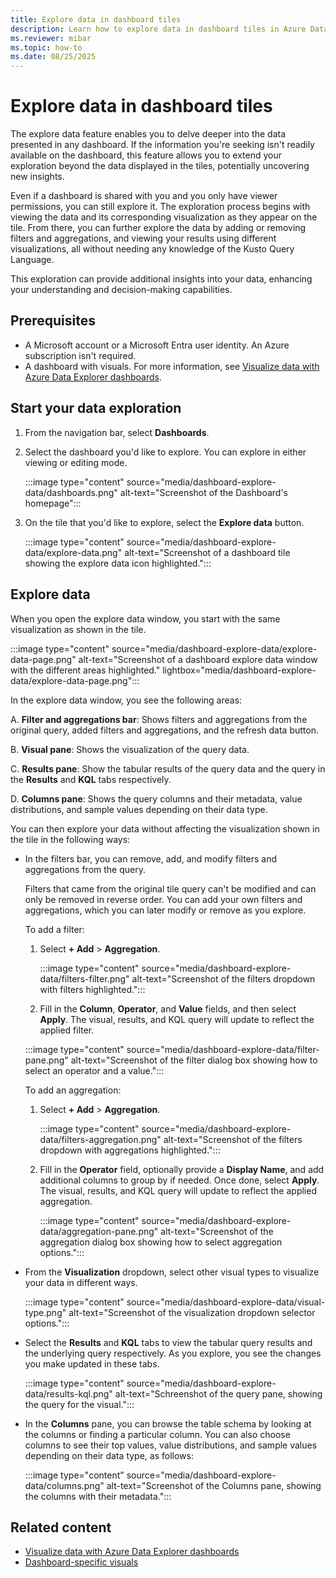 ```yaml
---
title: Explore data in dashboard tiles
description: Learn how to explore data in dashboard tiles in Azure Data Explorer for more insights about the information rendered in the visual.
ms.reviewer: mibar
ms.topic: how-to
ms.date: 08/25/2025
---
```

# Explore data in dashboard tiles

The explore data feature enables you to delve deeper into the data presented in any dashboard. If the information you're seeking isn't readily available on the dashboard, this feature allows you to extend your exploration beyond the data displayed in the tiles, potentially uncovering new insights.

Even if a dashboard is shared with you and you only have viewer permissions, you can still explore it. The exploration process begins with viewing the data and its corresponding visualization as they appear on the tile. From there, you can further explore the data by adding or removing filters and aggregations, and viewing your results using different visualizations, all without needing any knowledge of the Kusto Query Language.

This exploration can provide additional insights into your data, enhancing your understanding and decision-making capabilities.

## Prerequisites

* A Microsoft account or a Microsoft Entra user identity. An Azure subscription isn't required.
* A dashboard with visuals. For more information, see [Visualize data with Azure Data Explorer dashboards](azure-data-explorer-dashboards.md).

## Start your data exploration

1. From the navigation bar, select **Dashboards**.
1. Select the dashboard you'd like to explore. You can explore in either viewing or editing mode.

    :::image type="content" source="media/dashboard-explore-data/dashboards.png" alt-text="Screenshot of the Dashboard's homepage":::

1. On the tile that you'd like to explore, select the **Explore data** button.

    :::image type="content" source="media/dashboard-explore-data/explore-data.png" alt-text="Screenshot of a dashboard tile showing the explore data icon highlighted.":::

## Explore data

When you open the explore data window, you start with the same visualization as shown in the tile.

:::image type="content" source="media/dashboard-explore-data/explore-data-page.png" alt-text="Screenshot of a dashboard explore data window with the different areas highlighted." lightbox="media/dashboard-explore-data/explore-data-page.png":::

In the explore data window, you see the following areas:

A. **Filter and aggregations bar**: Shows filters and aggregations from the original query, added filters and aggregations, and the refresh data button.

B. **Visual pane**: Shows the visualization of the query data.

C. **Results pane**: Show the tabular results of the query data and the query in the **Results** and **KQL** tabs respectively.

D. **Columns pane**: Shows the query columns and their metadata, value distributions, and sample values depending on their data type.

You can then explore your data without affecting the visualization shown in the tile in the following ways:

* In the filters bar, you can remove, add, and modify filters and aggregations from the query.

    Filters that came from the original tile query can't be modified and can only be removed in reverse order. You can add your own filters and aggregations, which you can later modify or remove as you explore.

    To add a filter:

    1. Select **+ Add** > **Aggregation**.

        :::image type="content" source="media/dashboard-explore-data/filters-filter.png" alt-text="Screenshot of the filters dropdown with filters highlighted.":::

    1. Fill in the **Column**, **Operator**, and **Value** fields, and then select **Apply**. The visual, results, and KQL query will update to reflect the applied filter.

    :::image type="content" source="media/dashboard-explore-data/filter-pane.png" alt-text="Screenshot of the filter dialog box showing how to select an operator and a value.":::

    To add an aggregation:

    1. Select **+ Add** > **Aggregation**.

        :::image type="content" source="media/dashboard-explore-data/filters-aggregation.png" alt-text="Screenshot of the filters dropdown with aggregations highlighted.":::

    1. Fill in the **Operator** field, optionally provide a **Display Name**, and add additional columns to group by if needed. Once done, select **Apply**. The visual, results, and KQL query will update to reflect the applied aggregation.

        :::image type="content" source="media/dashboard-explore-data/aggregation-pane.png" alt-text="Screenshot of the aggregation dialog box showing how to select aggregation options.":::

* From the **Visualization** dropdown, select other visual types to visualize your data in different ways.

    :::image type="content" source="media/dashboard-explore-data/visual-type.png" alt-text="Screenshot of the visualization dropdown selector options.":::

* Select the **Results** and **KQL** tabs to view the tabular query results and the underlying query respectively. As you explore, you see the changes you make updated in these tabs.

    :::image type="content" source="media/dashboard-explore-data/results-kql.png" alt-text="Schreenshot of the query pane, showing the query for the visual.":::

* In the **Columns** pane, you can browse the table schema by looking at the columns or finding a particular column. You can also choose columns to see their top values, value distributions, and sample values depending on their data type, as follows:

    :::image type="content" source="media/dashboard-explore-data/columns.png" alt-text="Screenshot of the Columns pane, showing the columns with their metadata.":::

## Related content

* [Visualize data with Azure Data Explorer dashboards](azure-data-explorer-dashboards.md)
* [Dashboard-specific visuals](dashboard-visuals.md)
